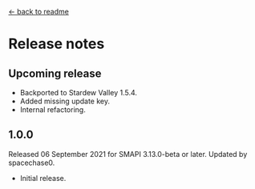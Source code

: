 ﻿﻿[← back to readme](README.md)

# Release notes
## Upcoming release
* Backported to Stardew Valley 1.5.4.
* Added missing update key.
* Internal refactoring.

## 1.0.0
Released 06 September 2021 for SMAPI 3.13.0-beta or later. Updated by spacechase0.

* Initial release.
